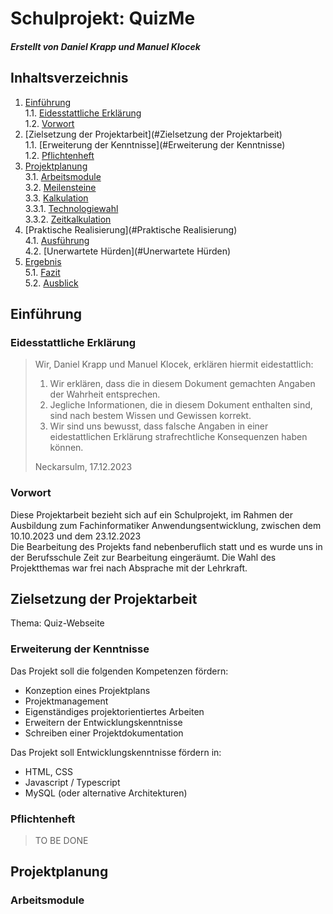 # Schulprojekt: QuizMe
##### Erstellt von Daniel Krapp und Manuel Klocek

## Inhaltsverzeichnis

1. [Einführung](#Einführung)  
   1.1. [Eidesstattliche Erklärung](#Eidesstattliche_Erklärung)  
   1.2. [Vorwort](#Vorwort)
2. [Zielsetzung der Projektarbeit](#Zielsetzung der Projektarbeit)  
   1.1. [Erweiterung der Kenntnisse](#Erweiterung der Kenntnisse)  
   1.2. [Pflichtenheft](#Pflichtenheft)
3. [Projektplanung](#Projektplanung)  
   3.1. [Arbeitsmodule](#Arbeitsmodule)  
   3.2. [Meilensteine](#Meilensteine)  
   3.3. [Kalkulation](#Kalkulation)  
       3.3.1. [Technologiewahl](#Technologiewahl)  
       3.3.2. [Zeitkalkulation](#Zeitkalkulation)
4. [Praktische Realisierung](#Praktische Realisierung)  
   4.1. [Ausführung](#Ausführung)  
   4.2. [Unerwartete Hürden](#Unerwartete Hürden)
5. [Ergebnis](#Ergebnis)  
   5.1. [Fazit](#Fazit)  
   5.2. [Ausblick](#Ausblick)

## Einführung

### Eidesstattliche Erklärung

>Wir, Daniel Krapp und Manuel Klocek, erklären hiermit eidestattlich:
>1. Wir erklären, dass die in diesem Dokument gemachten Angaben der Wahrheit entsprechen.
>2. Jegliche Informationen, die in diesem Dokument enthalten sind, sind nach bestem Wissen und Gewissen korrekt.
>3. Wir sind uns bewusst, dass falsche Angaben in einer eidestattlichen Erklärung strafrechtliche Konsequenzen haben können.  
>
>Neckarsulm, 17.12.2023

### Vorwort

Diese Projektarbeit bezieht sich auf ein Schulprojekt, im Rahmen der Ausbildung zum Fachinformatiker Anwendungsentwicklung, zwischen dem 10.10.2023 und dem 23.12.2023  
Die Bearbeitung des Projekts fand nebenberuflich statt und es wurde uns in der Berufsschule Zeit zur Bearbeitung eingeräumt. Die Wahl des Projektthemas
war frei nach Absprache mit der Lehrkraft.

## Zielsetzung der Projektarbeit

Thema: Quiz-Webseite

### Erweiterung der Kenntnisse

Das Projekt soll die folgenden Kompetenzen fördern:

- Konzeption eines Projektplans
- Projektmanagement
- Eigenständiges projektorientiertes Arbeiten
- Erweitern der Entwicklungskenntnisse
- Schreiben einer Projektdokumentation

Das Projekt soll Entwicklungskenntnisse fördern in:

- HTML, CSS
- Javascript / Typescript
- MySQL (oder alternative Architekturen)

### Pflichtenheft

>TO BE DONE

## Projektplanung

### Arbeitsmodule

